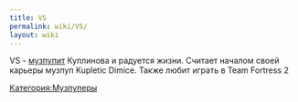 ```yaml
---
title: VS
permalink: wiki/VS/
layout: wiki
---
```


VS - [музпупит](Музпуперы "wikilink") Куплинова и радуется жизни.
Считает началом своей карьеры музпуп Kupletic Dimice. Также любит играть
в Team Fortress 2

[Категория:Музпуперы](Категория:Музпуперы "wikilink")
